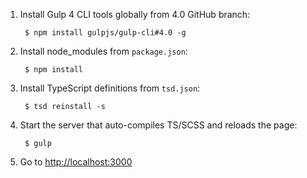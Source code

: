 1. Install Gulp 4 CLI tools globally from 4.0 GitHub branch:

        $ npm install gulpjs/gulp-cli#4.0 -g
1. Install node_modules from `package.json`:

        $ npm install
1. Install TypeScript definitions from `tsd.json`:

        $ tsd reinstall -s
1. Start the server that auto-compiles TS/SCSS and reloads the page:

        $ gulp
1. Go to [http://localhost:3000](http://localhost:3000)
